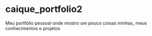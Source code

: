 # caique_portfolio2
Meu portfólio pessoal onde mostro um pouco coisas minhas, meus conhecimentos e projetos
